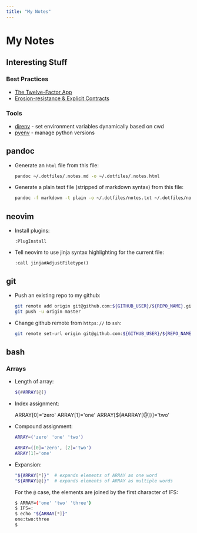 ```yaml
---
title: "My Notes"
---
```


# My Notes

## Interesting Stuff

### Best Practices
* [The Twelve-Factor App](https://12factor.net/)
* [Erosion-resistance & Explicit Contracts](https://blog.heroku.com/the_new_heroku_4_erosion_resistance_explicit_contracts)

### Tools
* [direnv](https://direnv.net/) - set environment variables dynamically based on cwd
* [pyenv](https://github.com/pyenv/pyenv) - manage python versions

## pandoc

* Generate an `html` file from this file:

  ```bash
  pandoc ~/.dotfiles/.notes.md -o ~/.dotfiles/.notes.html
  ```

* Generate a plain text file (stripped of markdown syntax) from this file:

  ```bash
  pandoc -f markdown -t plain -o ~/.dotfiles/notes.txt ~/.dotfiles/notes.md
  ```

## neovim

* Install plugins:

  ```
  :PlugInstall
  ```

* Tell neovim to use jinja syntax highlighting for the current file:

  ```
  :call jinja#AdjustFiletype()
  ```

## git

* Push an existing repo to my github:

  ```bash
  git remote add origin git@github.com:${GITHUB_USER}/${REPO_NAME}.git
  git push -u origin master
  ```

* Change github remote from `https://` to `ssh`:

  ```bash
  git remote set-url origin git@github.com:${GITHUB_USER}/${REPO_NAME}.git
  ```

## bash

### Arrays

* Length of array:

  ```bash
  ${#ARRAY[@]}
  ```
* Index assignment:

  ARRAY[0]='zero'
  ARRAY[1]='one'
  ARRAY[${#ARRAY[@]}]='two'

* Compound assignment:

  ```bash
  ARRAY=('zero' 'one' 'two')

  ARRAY=([0]='zero', [2]='two')
  ARRAY[1]='one'
  ```

* Expansion:

  ```bash
  "${ARRAY[*]}"  # expands elements of ARRAY as one word
  "${ARRAY[@]}"  # expands elements of ARRAY as multiple words
  ```

  For the `@` case, the elements are joined by the first character of IFS:

  ```bash
  $ ARRAY=('one' 'two' 'three')
  $ IFS=:
  $ echo "${ARRAY[*]}"
  one:two:three
  $
  ```
